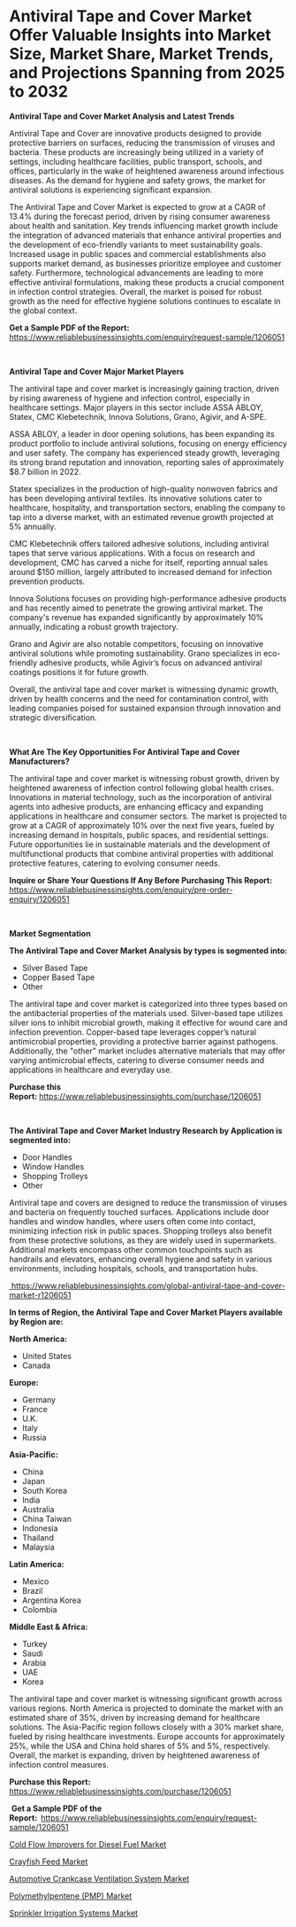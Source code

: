 <p><h1>Antiviral Tape and Cover Market Offer Valuable Insights into Market Size, Market Share, Market Trends, and Projections Spanning from 2025 to 2032</h1></p><p><strong>Antiviral Tape and Cover Market Analysis and Latest Trends</strong></p>
<p><p>Antiviral Tape and Cover are innovative products designed to provide protective barriers on surfaces, reducing the transmission of viruses and bacteria. These products are increasingly being utilized in a variety of settings, including healthcare facilities, public transport, schools, and offices, particularly in the wake of heightened awareness around infectious diseases. As the demand for hygiene and safety grows, the market for antiviral solutions is experiencing significant expansion.</p><p>The Antiviral Tape and Cover Market is expected to grow at a CAGR of 13.4% during the forecast period, driven by rising consumer awareness about health and sanitation. Key trends influencing market growth include the integration of advanced materials that enhance antiviral properties and the development of eco-friendly variants to meet sustainability goals. Increased usage in public spaces and commercial establishments also supports market demand, as businesses prioritize employee and customer safety. Furthermore, technological advancements are leading to more effective antiviral formulations, making these products a crucial component in infection control strategies. Overall, the market is poised for robust growth as the need for effective hygiene solutions continues to escalate in the global context.</p></p>
<p><strong>Get a Sample PDF of the Report:&nbsp;</strong> <a href="https://www.reliablebusinessinsights.com/enquiry/request-sample/1206051?utm_campaign=1873&utm_medium=2&utm_source=Github&utm_content=ia&utm_term=03022025&utm_id=antiviral-tape-and-cover">https://www.reliablebusinessinsights.com/enquiry/request-sample/1206051</a></p>
<p>&nbsp;</p>
<p><strong>Antiviral Tape and Cover Major Market Players</strong></p>
<p><p>The antiviral tape and cover market is increasingly gaining traction, driven by rising awareness of hygiene and infection control, especially in healthcare settings. Major players in this sector include ASSA ABLOY, Statex, CMC Klebetechnik, Innova Solutions, Grano, Agivir, and A-SPE.</p><p>ASSA ABLOY, a leader in door opening solutions, has been expanding its product portfolio to include antiviral solutions, focusing on energy efficiency and user safety. The company has experienced steady growth, leveraging its strong brand reputation and innovation, reporting sales of approximately $8.7 billion in 2022.</p><p>Statex specializes in the production of high-quality nonwoven fabrics and has been developing antiviral textiles. Its innovative solutions cater to healthcare, hospitality, and transportation sectors, enabling the company to tap into a diverse market, with an estimated revenue growth projected at 5% annually.</p><p>CMC Klebetechnik offers tailored adhesive solutions, including antiviral tapes that serve various applications. With a focus on research and development, CMC has carved a niche for itself, reporting annual sales around $150 million, largely attributed to increased demand for infection prevention products.</p><p>Innova Solutions focuses on providing high-performance adhesive products and has recently aimed to penetrate the growing antiviral market. The company's revenue has expanded significantly by approximately 10% annually, indicating a robust growth trajectory.</p><p>Grano and Agivir are also notable competitors, focusing on innovative antiviral solutions while promoting sustainability. Grano specializes in eco-friendly adhesive products, while Agivir’s focus on advanced antiviral coatings positions it for future growth.</p><p>Overall, the antiviral tape and cover market is witnessing dynamic growth, driven by health concerns and the need for contamination control, with leading companies poised for sustained expansion through innovation and strategic diversification.</p></p>
<p>&nbsp;</p>
<p><strong>What Are The Key Opportunities For Antiviral Tape and Cover Manufacturers?</strong></p>
<p><p>The antiviral tape and cover market is witnessing robust growth, driven by heightened awareness of infection control following global health crises. Innovations in material technology, such as the incorporation of antiviral agents into adhesive products, are enhancing efficacy and expanding applications in healthcare and consumer sectors. The market is projected to grow at a CAGR of approximately 10% over the next five years, fueled by increasing demand in hospitals, public spaces, and residential settings. Future opportunities lie in sustainable materials and the development of multifunctional products that combine antiviral properties with additional protective features, catering to evolving consumer needs.</p></p>
<p><strong>Inquire or Share Your Questions If Any Before Purchasing This Report:</strong> <a href="https://www.reliablebusinessinsights.com/enquiry/pre-order-enquiry/1206051?utm_campaign=1873&utm_medium=2&utm_source=Github&utm_content=ia&utm_term=03022025&utm_id=antiviral-tape-and-cover">https://www.reliablebusinessinsights.com/enquiry/pre-order-enquiry/1206051</a></p>
<p>&nbsp;</p>
<p><strong>Market Segmentation</strong></p>
<p><strong>The Antiviral Tape and Cover Market Analysis by types is segmented into:</strong></p>
<p><ul><li>Silver Based Tape</li><li>Copper Based Tape</li><li>Other</li></ul></p>
<p><p>The antiviral tape and cover market is categorized into three types based on the antibacterial properties of the materials used. Silver-based tape utilizes silver ions to inhibit microbial growth, making it effective for wound care and infection prevention. Copper-based tape leverages copper’s natural antimicrobial properties, providing a protective barrier against pathogens. Additionally, the "other" market includes alternative materials that may offer varying antimicrobial effects, catering to diverse consumer needs and applications in healthcare and everyday use.</p></p>
<p><strong>Purchase this Report:&nbsp;</strong><a href="https://www.reliablebusinessinsights.com/purchase/1206051?utm_campaign=1873&utm_medium=2&utm_source=Github&utm_content=ia&utm_term=03022025&utm_id=antiviral-tape-and-cover">https://www.reliablebusinessinsights.com/purchase/1206051</a></p>
<p>&nbsp;</p>
<p><strong>The Antiviral Tape and Cover Market Industry Research by Application is segmented into:</strong></p>
<p><ul><li>Door Handles</li><li>Window Handles</li><li>Shopping Trolleys</li><li>Other</li></ul></p>
<p><p>Antiviral tape and covers are designed to reduce the transmission of viruses and bacteria on frequently touched surfaces. Applications include door handles and window handles, where users often come into contact, minimizing infection risk in public spaces. Shopping trolleys also benefit from these protective solutions, as they are widely used in supermarkets. Additional markets encompass other common touchpoints such as handrails and elevators, enhancing overall hygiene and safety in various environments, including hospitals, schools, and transportation hubs.</p></p>
<p><a href="https://www.reliablebusinessinsights.com/global-antiviral-tape-and-cover-market-r1206051?utm_campaign=1873&utm_medium=2&utm_source=Github&utm_content=ia&utm_term=03022025&utm_id=antiviral-tape-and-cover">&nbsp;https://www.reliablebusinessinsights.com/global-antiviral-tape-and-cover-market-r1206051</a></p>
<p><strong>In terms of Region, the Antiviral Tape and Cover Market Players available by Region are:</strong></p>
<p>
    <p> <strong> North America: </strong>
        <ul>
            <li>United States</li>
            <li>Canada</li>
        </ul>
        </p> 
    <p> <strong> Europe: </strong>
        <ul>
            <li>Germany</li>
            <li>France</li>
            <li>U.K.</li>
            <li>Italy</li>
            <li>Russia</li>
        </ul>
        </p> 
    <p> <strong> Asia-Pacific: </strong>
        <ul>
            <li>China</li>
            <li>Japan</li>
            <li>South Korea</li>
            <li>India</li>
            <li>Australia</li>
            <li>China Taiwan</li>
            <li>Indonesia</li>
            <li>Thailand</li>
            <li>Malaysia</li>
        </ul>
        </p> 
    <p> <strong> Latin America: </strong>
        <ul>
            <li>Mexico</li>
            <li>Brazil</li>
            <li>Argentina Korea</li>
            <li>Colombia</li>
        </ul>
        </p> 
    <p> <strong> Middle East & Africa: </strong>
        <ul>
            <li>Turkey</li>
            <li>Saudi</li>
            <li>Arabia</li>
            <li>UAE</li>
            <li>Korea</li>
        </ul>
    </p>
    </p>
<p><p>The antiviral tape and cover market is witnessing significant growth across various regions. North America is projected to dominate the market with an estimated share of 35%, driven by increasing demand for healthcare solutions. The Asia-Pacific region follows closely with a 30% market share, fueled by rising healthcare investments. Europe accounts for approximately 25%, while the USA and China hold shares of 5% and 5%, respectively. Overall, the market is expanding, driven by heightened awareness of infection control measures.</p></p>
<p><strong>Purchase this Report: </strong><a href="https://www.reliablebusinessinsights.com/purchase/1206051?utm_campaign=1873&utm_medium=2&utm_source=Github&utm_content=ia&utm_term=03022025&utm_id=antiviral-tape-and-cover">https://www.reliablebusinessinsights.com/purchase/1206051</a></p>
<p>&nbsp;<strong>Get a Sample PDF of the Report:&nbsp;&nbsp;</strong><a href="https://www.reliablebusinessinsights.com/enquiry/request-sample/1206051?utm_campaign=1873&utm_medium=2&utm_source=Github&utm_content=ia&utm_term=03022025&utm_id=antiviral-tape-and-cover">https://www.reliablebusinessinsights.com/enquiry/request-sample/1206051</a></p>
<p><strong></strong></p>
<p><p><a href="https://github.com/rabiumofer/Market-Research-Report-List-1/blob/main/cold-flow-improvers-for-diesel-fuel-market.md?utm_campaign=1873&utm_medium=2&utm_source=Github&utm_content=ia&utm_term=03022025&utm_id=antiviral-tape-and-cover">Cold Flow Improvers for Diesel Fuel Market</a></p><p><a href="https://www.linkedin.com/pulse/crayfish-feed-sector-surge-132-growth-roadmap-2032-startlingly-vqfhc?utm_campaign=1873&utm_medium=2&utm_source=Github&utm_content=ia&utm_term=03022025&utm_id=antiviral-tape-and-cover">Crayfish Feed Market</a></p><p><a href="https://www.linkedin.com/pulse/automotive-crankcase-ventilation-system-market-valuation-forecast-faxbc?utm_campaign=1873&utm_medium=2&utm_source=Github&utm_content=ia&utm_term=03022025&utm_id=antiviral-tape-and-cover">Automotive Crankcase Ventilation System Market</a></p><p><a href="https://github.com/abuugjetaj/Market-Research-Report-List-1/blob/main/polymethylpentene-pmp-market.md?utm_campaign=1873&utm_medium=2&utm_source=Github&utm_content=ia&utm_term=03022025&utm_id=antiviral-tape-and-cover">Polymethylpentene (PMP) Market</a></p><p><a href="https://www.linkedin.com/pulse/comprehensive-report-sprinkler-irrigation-systems-market-size-5czjc?utm_campaign=1873&utm_medium=2&utm_source=Github&utm_content=ia&utm_term=03022025&utm_id=antiviral-tape-and-cover">Sprinkler Irrigation Systems Market</a></p></p>